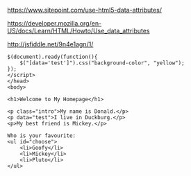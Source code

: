 https://www.sitepoint.com/use-html5-data-attributes/

https://developer.mozilla.org/en-US/docs/Learn/HTML/Howto/Use_data_attributes

http://jsfiddle.net/9n4e1agn/1/


    $(document).ready(function(){
        $("[data='test']").css("background-color", "yellow");
    });
    </script>
    </head>
    <body>

    <h1>Welcome to My Homepage</h1>

    <p class="intro">My name is Donald.</p>
    <p data="test">I live in Duckburg.</p>
    <p>My best friend is Mickey.</p>

    Who is your favourite:
    <ul id="choose">
        <li>Goofy</li>
        <li>Mickey</li>
        <li>Pluto</li>
    </ul>


